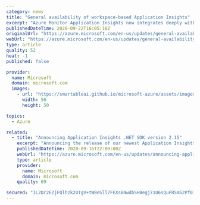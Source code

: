 ```yaml
---
category: news
title: "General availability of workspace-based Application Insights"
excerpt: "Azure Monitor Application Insights now integrates deeply with Log Analytics for a unified workspace-based mode enabling you to store your app logs and your platform/infrastructure logs together in one place. "
publishedDateTime: 2020-09-22T16:05:16Z
originalUrl: "https://azure.microsoft.com/en-us/updates/general-availability-of-workspacebased-application-insights/"
webUrl: "https://azure.microsoft.com/en-us/updates/general-availability-of-workspacebased-application-insights/"
type: article
quality: 52
heat: -1
published: false

provider:
  name: Microsoft
  domain: microsoft.com
  images:
    - url: "https://smartableai.github.io/microsoft-azure/assets/images/organizations/microsoft.com-50x50.jpg"
      width: 50
      height: 50

topics:
  - Azure

related:
  - title: "Announcing Application Insights .NET SDK version 2.15"
    excerpt: "Announcing the release of our newest Application Insights .NET SDK version 2.15. This release is directly in response to customer feedback and introduces a new set of features and bug fixes."
    publishedDateTime: 2020-09-16T22:00:00Z
    webUrl: "https://azure.microsoft.com/en-us/updates/announcing-application-insights-net-sdk-version-215/"
    type: article
    provider:
      name: Microsoft
      domain: microsoft.com
    quality: 69

secured: "IL2Dr2EZjFQlhzk2UTgV+tW8eSll7FEXs6NwdbSHBegj71U6sQuFRSm52Pf0IPfloOgcuAVHcNirBwBbS61H/p6qM6t9dGs9zcqX2kVc9Lus2Jow1OHUHZobP5nbi/6VcjzYfLO8HnA9BRvggcLzdJ1TcB38u0KlOCXADDKgXt7ZbP6eaO/fiZVHyIEwhCzpejdH0BMpZE+S3ibmNsa77ewhVKSv2rLurcZj15akLcDVIUUaN1ccGX8grsregLuttHyvgJnWR1n+CLXeTlaqFDcrb25TxF8ySC8Gv6K1LzLxD3GMbVwKqnKjuQVjesfoLmmrXCjV5DMNNs6qOB75XsxQrM5W4M85eYBWxvG/gz4=;7TfpEkv7zTDaMVmhKui+1A=="
---
```


